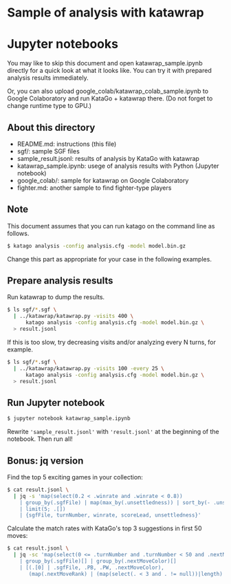 # Sample of analysis with katawrap

# Jupyter notebooks

You may like to skip this document and open katawrap_sample.ipynb directly for a quick look at what it looks like. You can try it with prepared analysis results immediately.

Or, you can also upload google_colab/katawrap_colab_sample.ipynb to Google Colaboratory and run KataGo + katawrap there. (Do not forget to change runtime type to GPU.)

## About this directory

* README.md: instructions (this file)
* sgf/: sample SGF files
* sample_result.jsonl: results of analysis by KataGo with katawrap
* katawrap_sample.ipynb: usege of analysis results with Python (Jupyter notebook)
* google_colab/: sample for katawrap on Google Colaboratory
* fighter.md: another sample to find fighter-type players

## Note

This document assumes that you can run katago on the command line as follows.

```sh
$ katago analysis -config analysis.cfg -model model.bin.gz
```

Change this part as appropriate for your case in the following examples.

## Prepare analysis results

Run katawrap to dump the results.

```sh
$ ls sgf/*.sgf \
  | ../katawrap/katawrap.py -visits 400 \
      katago analysis -config analysis.cfg -model model.bin.gz \
  > result.jsonl
```

If this is too slow, try decreasing visits and/or analyzing every N turns, for example.

```sh
$ ls sgf/*.sgf \
  | ../katawrap/katawrap.py -visits 100 -every 25 \
      katago analysis -config analysis.cfg -model model.bin.gz \
  > result.jsonl
```

## Run Jupyter notebook

```sh
$ jupyter notebook katawrap_sample.ipynb
```

Rewrite `'sample_result.jsonl'` with `'result.jsonl'` at the beginning of the notebook. Then run all!

## Bonus: jq version

Find the top 5 exciting games in your collection:

```sh
$ cat result.jsonl \
  | jq -s 'map(select(0.2 < .winrate and .winrate < 0.8))
    | group_by(.sgfFile) | map(max_by(.unsettledness)) | sort_by(- .unsettledness)
    | limit(5; .[])
    | {sgfFile, turnNumber, winrate, scoreLead, unsettledness}'
```

Calculate the match rates with KataGo's top 3 suggestions in first 50 moves:

```sh
$ cat result.jsonl \
  | jq -sc 'map(select(0 <= .turnNumber and .turnNumber < 50 and .nextMoveColor != null))
    | group_by(.sgfFile)[] | group_by(.nextMoveColor)[]
    | [(.[0] | .sgfFile, .PB, .PW, .nextMoveColor),
       (map(.nextMoveRank) | (map(select(. < 3 and . != null))|length) / length)]'
```
